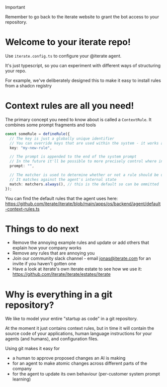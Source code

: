 > [!IMPORTANT]
> Remember to go back to the iterate website to grant the bot access to your repository.

# Welcome to your iterate repo!

Use `iterate.config.ts` to configure your @iterate agent.

It's just typescript, so you can experiment with different ways of structuring your repo.

For example, we've deliberately designed this to make it easy to install rules from a shadcn registry

# Context rules are all you need!

The primary concept you need to know about is called a `ContextRule`. It combines some prompt fragments and tools

```typescript
const someRule = defineRule({
  // The key is just a globally unique identifier
  // You can override keys that are used within the system - it works a bit like an i18n library
  key: "my-new-rule",

  // The prompt is appended to the end of the system prompt
  // In the future it'll be possible to more precisely control where in the context it goes
  prompt: "",

  // The matcher is used to determine whether or not a rule should be used
  // It matches against the agent's internal state
  match: matchers.always(), // this is the default so can be ommitted
});
```

You can find the default rules that the agent uses here: https://github.com/iterate/iterate/blob/main/apps/os/backend/agent/default-context-rules.ts

# Things to do next

- Remove the annoying example rules and update or add others that explain how your company works
- Remove any rules that are annoying you
- Join our community slack channel - email jonas@iterate.com for an invite if you haven't gotten one
- Have a look at iterate's own iterate estate to see how we use it: https://github.com/iterate/iterate/estates/iterate

# Why is everything in a git repository?

We like to model your entire "startup as code" in a git repository.

At the moment it just contains context rules, but in time it will contain the source code of your applications, human language instructions for your agents (and humans), and configuration files.

Using git makes it easy for

- a human to approve proposed changes an AI is making
- for an agent to make atomic changes across different parts of the company
- for the agent to update its own behaviour (per-customer system prompt learning)
